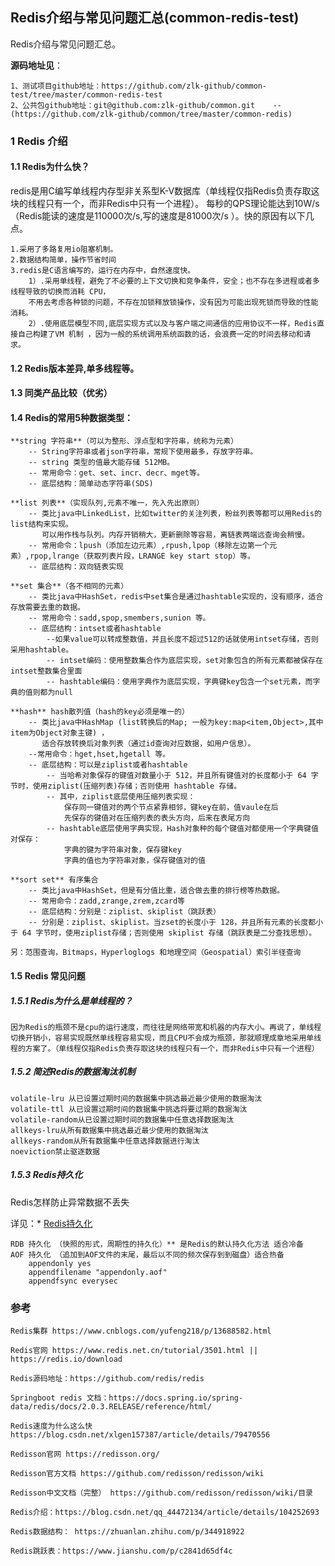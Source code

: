 ##  Redis介绍与常见问题汇总(common-redis-test)

Redis介绍与常见问题汇总。

**源码地址见**：

    1、测试项目github地址：https://github.com/zlk-github/common-test/tree/master/common-redis-test
    2、公共包github地址：git@github.com:zlk-github/common.git    --(https://github.com/zlk-github/common/tree/master/common-redis)


### 1 Redis 介绍

#### 1.1 Redis为什么快？

redis是用C编写单线程内存型非关系型K-V数据库（单线程仅指Redis负责存取这块的线程只有一个，而非Redis中只有一个进程）。
每秒的QPS理论能达到10W/s（Redis能读的速度是110000次/s,写的速度是81000次/s ）。快的原因有以下几点。

    1.采用了多路复用io阻塞机制。
    2.数据结构简单，操作节省时间
    3.redis是C语言编写的，运行在内存中，自然速度快。
        1）.采用单线程，避免了不必要的上下文切换和竞争条件，安全；也不存在多进程或者多线程导致的切换而消耗 CPU，
        不用去考虑各种锁的问题，不存在加锁释放锁操作，没有因为可能出现死锁而导致的性能消耗。
        2）.使用底层模型不同,底层实现方式以及与客户端之间通信的应用协议不一样，Redis直接自己构建了VM 机制 ，因为一般的系统调用系统函数的话，会浪费一定的时间去移动和请求。


#### 1.2 Redis版本差异,单多线程等。

#### 1.3 同类产品比较（优劣）

#### 1.4 Redis的常用5种数据类型：

    **string 字符串**（可以为整形、浮点型和字符串，统称为元素）
        -- String字符串或者json字符串，常规下使用最多，存放字符串。
        -- string 类型的值最大能存储 512MB。
        -- 常用命令：get、set、incr、decr、mget等。
        -- 底层结构：简单动态字符串(SDS)
    
    **list 列表**（实现队列,元素不唯一，先入先出原则）  
        -- 类比java中LinkedList，比如twitter的关注列表，粉丝列表等都可以用Redis的list结构来实现。
           可以用作栈与队列。内存开销稍大，更新删除等容易，离链表两端远查询会稍慢。
        -- 常用命令：lpush（添加左边元素）,rpush,lpop（移除左边第一个元素）,rpop,lrange（获取列表片段，LRANGE key start stop）等。
        -- 底层结构：双向链表实现

    **set 集合**（各不相同的元素） 
        -- 类比java中HashSet，redis中set集合是通过hashtable实现的，没有顺序，适合存放需要去重的数据。
        -- 常用命令：sadd,spop,smembers,sunion 等。
        -- 底层结构：intset或者hashtable
            --如果value可以转成整数值，并且长度不超过512的话就使用intset存储，否则采用hashtable。
            -- intset编码：使用整数集合作为底层实现，set对象包含的所有元素都被保存在intset整数集合里面
            -- hashtable编码：使用字典作为底层实现，字典键key包含一个set元素，而字典的值则都为null

    **hash** hash散列值（hash的key必须是唯一的） 
        -- 类比java中HashMap (list转换后的Map; 一般为key:map<item,Object>,其中item为Object对象主键) ，
           适合存放转换后对象列表（通过id查询对应数据，如用户信息）。
        --常用命令：hget,hset,hgetall 等。
        -- 底层结构：可以是ziplist或者hashtable
            -- 当哈希对象保存的键值对数量小于 512，并且所有键值对的长度都小于 64 字节时，使用ziplist(压缩列表)存储；否则使用 hashtable 存储。
            -- 其中，ziplist底层使用压缩列表实现：
                保存同一键值对的两个节点紧靠相邻，键key在前，值vaule在后
                先保存的键值对在压缩列表的表头方向，后来在表尾方向
            -- hashtable底层使用字典实现，Hash对象种的每个键值对都使用一个字典键值对保存：
                字典的键为字符串对象，保存键key
                字典的值也为字符串对象，保存键值对的值

    **sort set** 有序集合  
        -- 类比java中HashSet，但是有分值比重，适合做去重的排行榜等热数据。
        -- 常用命令：zadd,zrange,zrem,zcard等
        -- 底层结构：分别是：ziplist、skiplist（跳跃表）
        -- 分别是：ziplist、skiplist。当zset的长度小于 128，并且所有元素的长度都小于 64 字节时，使用ziplist存储；否则使用 skiplist 存储（跳跃表是二分查找思想）。

    另：范围查询，Bitmaps，Hyperloglogs 和地理空间（Geospatial）索引半径查询

#### 1.5 Redis 常见问题

##### 1.5.1 Redis为什么是单线程的？

    因为Redis的瓶颈不是cpu的运行速度，而往往是网络带宽和机器的内存大小。再说了，单线程切换开销小，容易实现既然单线程容易实现，而且CPU不会成为瓶颈，那就顺理成章地采用单线程的方案了。（单线程仅指Redis负责存取这块的线程只有一个，而非Redis中只有一个进程）

##### 1.5.2 简述Redis的数据淘汰机制

    volatile-lru 从已设置过期时间的数据集中挑选最近最少使用的数据淘汰
    volatile-ttl 从已设置过期时间的数据集中挑选将要过期的数据淘汰
    volatile-random从已设置过期时间的数据集中任意选择数据淘汰
    allkeys-lru从所有数据集中挑选最近最少使用的数据淘汰
    allkeys-random从所有数据集中任意选择数据进行淘汰
    noeviction禁止驱逐数据

##### 1.5.3 Redis持久化

Redis怎样防止异常数据不丢失

详见：* [Redis持久化](https://github.com/zlk-github/common-test/blob/master/common-redis-test/README-PERSISTENCE.md#Redis持久化)

    RDB 持久化 （快照的形式，周期性的持久化）** 是Redis的默认持久化方法 适合冷备
    AOF 持久化 （追加到AOF文件的末尾，最后以不同的频次保存到到磁盘）适合热备
        appendonly yes
        appendfilename "appendonly.aof"
        appendfsync everysec

### 参考

    Redis集群 https://www.cnblogs.com/yufeng218/p/13688582.html

    Redis官网 https://www.redis.net.cn/tutorial/3501.html || https://redis.io/download
    
    Redis源码地址：https://github.com/redis/redis
    
    Springboot redis 文档：https://docs.spring.io/spring-data/redis/docs/2.0.3.RELEASE/reference/html/

    Redis速度为什么这么快 https://blog.csdn.net/xlgen157387/article/details/79470556

    Redisson官网 https://redisson.org/

    Redisson官方文档 https://github.com/redisson/redisson/wiki

    Redisson中文文档（完整） https://github.com/redisson/redisson/wiki/目录

    Redis介绍：https://blog.csdn.net/qq_44472134/article/details/104252693

    Redis数据结构： https://zhuanlan.zhihu.com/p/344918922
    
    Redis跳跃表：https://www.jianshu.com/p/c2841d65df4c